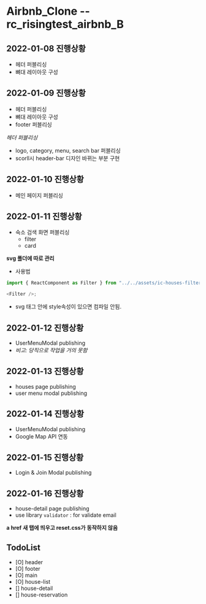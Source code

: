 # Airbnb_Clone --rc_risingtest_airbnb_B

## 2022-01-08 진행상황

- 헤더 퍼블리싱
- 뼈대 레이아웃 구성

## 2022-01-09 진행상황

- 헤더 퍼블리싱
- 뼈대 레이아웃 구성
- footer 퍼블리싱

_헤더 퍼블리싱_

- logo, category, menu, search bar 퍼블리싱
- scorll시 header-bar 디자인 바뀌는 부분 구현

## 2022-01-10 진행상황

- 메인 페이지 퍼블리싱

## 2022-01-11 진행상황

- 숙소 검색 화면 퍼블리싱
  - filter
  - card

**svg 폴더에 따로 관리**

- 사용법

```javascript
import { ReactComponent as Filter } from "../../assets/ic-houses-filter.svg";

<Filter />;
```

- svg 태그 안에 style속성이 있으면 컴파일 안됨.

## 2022-01-12 진행상황

- UserMenuModal publishing
- _비고: 당직으로 작업을 거의 못함_

## 2022-01-13 진행상황

- houses page publishing
- user menu modal publishing

## 2022-01-14 진행상황

- UserMenuModal publishing
- Google Map API 연동

## 2022-01-15 진행상황

- Login & Join Modal publishing

## 2022-01-16 진행상황

- house-detail page publishing
- use library `validator` : for validate email

**a href 새 탭에 띄우고 reset.css가 동작하지 않음**

## TodoList

- [O] header
- [O] footer
- [O] main
- [O] house-list
- [] house-detail
- [] house-reservation
